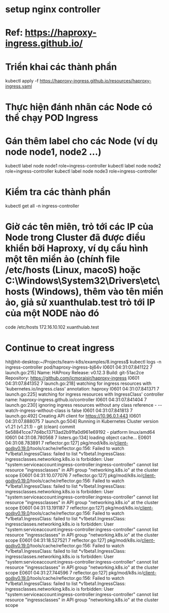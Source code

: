 # setup nginx controller
# Ref: https://haproxy-ingress.github.io/

# Triển khai các thành phần
kubectl apply -f https://haproxy-ingress.github.io/resources/haproxy-ingress.yaml

# Thực hiện đánh nhãn các Node có thể chạy POD Ingress
# Gán thêm label cho các Node (ví dụ node node1, node2 ...)
kubectl label node node1 role=ingress-controller
kubectl label node node2 role=ingress-controller
kubectl label node node3 role=ingress-controller

# Kiểm tra các thành phần
kubectl get all -n ingress-controller

# Giờ các tên miên, trỏ tới các IP của Node trong Cluster đã được điều khiển bởi Haproxy, ví dụ cấu hình một tên miền ảo (chính file /etc/hosts (Linux, macoS) hoặc C:\Windows\System32\Drivers\etc\hosts (Windows), thêm vào tên miền ảo, giả sử xuanthulab.test trỏ tới IP của một NODE nào đó
code /etc/hosts
172.16.10.102 xuanthulab.test

# Continue to creat ingress


hit@hit-desktop:~/Projects/learn-k8s/examples/8.ingress$ kubectl logs -n ingress-controller pod/haproxy-ingress-bj64v
I0601 04:31:07.841122       7 launch.go:215] 
Name:       HAProxy
Release:    v0.12.3
Build:      git-51ac2ce
Repository: https://github.com/jcmoraisjr/haproxy-ingress
I0601 04:31:07.841352       7 launch.go:218] watching for ingress resources with 'kubernetes.io/ingress.class' annotation: haproxy
I0601 04:31:07.841371       7 launch.go:225] watching for ingress resources with IngressClass' controller name: haproxy-ingress.github.io/controller
I0601 04:31:07.841404       7 launch.go:230] ignoring ingress resources without any class reference - --watch-ingress-without-class is false
I0601 04:31:07.841813       7 launch.go:492] Creating API client for https://10.96.0.1:443
I0601 04:31:07.888075       7 launch.go:504] Running in Kubernetes Cluster version v1.21 (v1.21.1) - git (clean) commit 5e58841cce77d4bc13713ad2b91fa0d961e69192 - platform linux/amd64
I0601 04:31:08.780568       7 listers.go:134] loading object cache...
E0601 04:31:08.783891       7 reflector.go:127] pkg/mod/k8s.io/client-go@v0.19.0/tools/cache/reflector.go:156: Failed to watch *v1beta1.IngressClass: failed to list *v1beta1.IngressClass: ingressclasses.networking.k8s.io is forbidden: User "system:serviceaccount:ingress-controller:ingress-controller" cannot list resource "ingressclasses" in API group "networking.k8s.io" at the cluster scope
E0601 04:31:10.077076       7 reflector.go:127] pkg/mod/k8s.io/client-go@v0.19.0/tools/cache/reflector.go:156: Failed to watch *v1beta1.IngressClass: failed to list *v1beta1.IngressClass: ingressclasses.networking.k8s.io is forbidden: User "system:serviceaccount:ingress-controller:ingress-controller" cannot list resource "ingressclasses" in API group "networking.k8s.io" at the cluster scope
E0601 04:31:13.191187       7 reflector.go:127] pkg/mod/k8s.io/client-go@v0.19.0/tools/cache/reflector.go:156: Failed to watch *v1beta1.IngressClass: failed to list *v1beta1.IngressClass: ingressclasses.networking.k8s.io is forbidden: User "system:serviceaccount:ingress-controller:ingress-controller" cannot list resource "ingressclasses" in API group "networking.k8s.io" at the cluster scope
E0601 04:31:18.527521       7 reflector.go:127] pkg/mod/k8s.io/client-go@v0.19.0/tools/cache/reflector.go:156: Failed to watch *v1beta1.IngressClass: failed to list *v1beta1.IngressClass: ingressclasses.networking.k8s.io is forbidden: User "system:serviceaccount:ingress-controller:ingress-controller" cannot list resource "ingressclasses" in API group "networking.k8s.io" at the cluster scope
E0601 04:31:27.744596       7 reflector.go:127] pkg/mod/k8s.io/client-go@v0.19.0/tools/cache/reflector.go:156: Failed to watch *v1beta1.IngressClass: failed to list *v1beta1.IngressClass: ingressclasses.networking.k8s.io is forbidden: User "system:serviceaccount:ingress-controller:ingress-controller" cannot list resource "ingressclasses" in API group "networking.k8s.io" at the cluster scope

